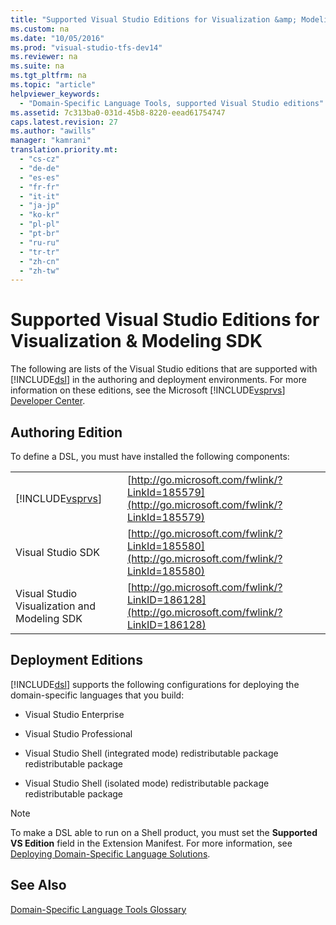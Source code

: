 ```yaml
---
title: "Supported Visual Studio Editions for Visualization &amp; Modeling SDK"
ms.custom: na
ms.date: "10/05/2016"
ms.prod: "visual-studio-tfs-dev14"
ms.reviewer: na
ms.suite: na
ms.tgt_pltfrm: na
ms.topic: "article"
helpviewer_keywords: 
  - "Domain-Specific Language Tools, supported Visual Studio editions"
ms.assetid: 7c313ba0-031d-45b8-8220-eead61754747
caps.latest.revision: 27
ms.author: "awills"
manager: "kamrani"
translation.priority.mt: 
  - "cs-cz"
  - "de-de"
  - "es-es"
  - "fr-fr"
  - "it-it"
  - "ja-jp"
  - "ko-kr"
  - "pl-pl"
  - "pt-br"
  - "ru-ru"
  - "tr-tr"
  - "zh-cn"
  - "zh-tw"
---
```

# Supported Visual Studio Editions for Visualization &amp; Modeling SDK
The following are lists of the Visual Studio editions that are supported with [!INCLUDE[dsl](../VS_IDE/includes/dsl_md.md)] in the authoring and deployment environments. For more information on these editions, see the Microsoft [!INCLUDE[vsprvs](../dv_TeamTestALM/includes/vsprvs_md.md)] [Developer Center](http://go.microsoft.com/fwlink/?LinkId=75628).  
  
## Authoring Edition  
 To define a DSL, you must have installed the following components:  
  
|||  
|-|-|  
|[!INCLUDE[vsprvs](../dv_TeamTestALM/includes/vsprvs_md.md)]|[http://go.microsoft.com/fwlink/?LinkId=185579](http://go.microsoft.com/fwlink/?LinkId=185579)|  
|Visual Studio SDK|[http://go.microsoft.com/fwlink/?LinkId=185580](http://go.microsoft.com/fwlink/?LinkId=185580)|  
|Visual Studio Visualization and Modeling SDK|[http://go.microsoft.com/fwlink/?LinkID=186128](http://go.microsoft.com/fwlink/?LinkID=186128)|  
  
## Deployment Editions  
 [!INCLUDE[dsl](../VS_IDE/includes/dsl_md.md)] supports the following configurations for deploying the domain-specific languages that you build:  
  
-   Visual Studio Enterprise  
  
-   Visual Studio Professional  
  
-   Visual Studio Shell (integrated mode) redistributable package redistributable package  
  
-   Visual Studio Shell (isolated mode) redistributable package redistributable package  
  
> [!NOTE]
>  To make a DSL able to run on a Shell product, you must set the **Supported VS Edition** field in the Extension Manifest. For more information, see [Deploying Domain-Specific Language Solutions](../VS_IDE/deploying-domain-specific-language-solutions.md).  
  
## See Also  
 [Domain-Specific Language Tools Glossary](assetId:///ca5e84cb-a315-465c-be24-76aa3df276aa)